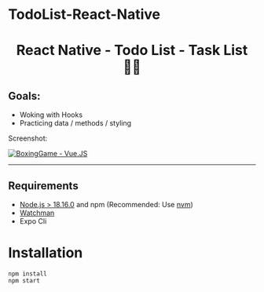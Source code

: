 # TodoList-React-Native
<div>
  <h1 align="center"> React Native - Todo List  - Task List 🧑‍💻</h1>
<h2 style="">Goals:</h2>
  <ul>
  <li>
Woking with Hooks

  </li>
  <li>
  Practicing data / methods / styling
  </li>
    
   </ul>

  <p>
    Screenshot:
  </p>

  <a href="">
    <img
      alt="BoxingGame - Vue.JS"
      src="screenshot.jpg"
    />
  </a>
</div>

<hr />

## Requirements


- [Node.js > 18.16.0](https://nodejs.org) and npm (Recommended: Use [nvm](https://github.com/nvm-sh/nvm))
- [Watchman](https://facebook.github.io/watchman)
- Expo Cli 

# Installation
```
npm install
npm start
```


